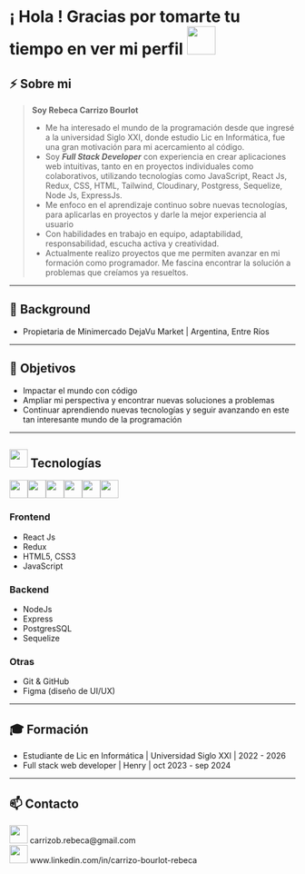 <h1> ¡ Hola !  Gracias por tomarte tu tiempo en ver mi perfil <img src = "https://raw.githubusercontent.com/MartinHeinz/MartinHeinz/master/wave.gif" width = 50px> </h1>

## ⚡ **Sobre mi** 
> **Soy Rebeca Carrizo Bourlot**
>  - Me ha interesado el mundo de la programación desde que ingresé a la universidad Siglo XXI, donde estudio Lic en Informática, fue una gran motivación para mi acercamiento al código.
> - Soy ***Full Stack Developer*** con experiencia en crear aplicaciones web intuitivas, tanto en en proyectos individuales como colaborativos, utilizando tecnologías como JavaScript, React Js, Redux, CSS, HTML, Tailwind, Cloudinary, Postgress, Sequelize, Node Js, ExpressJs.
> - Me enfoco en el aprendizaje continuo sobre nuevas tecnologías, para aplicarlas en proyectos y darle la mejor experiencia al usuario
> - Con habilidades en trabajo en equipo, adaptabilidad, responsabilidad, escucha activa y creatividad.
> - Actualmente realizo proyectos que me permiten avanzar en mi formación como programador. Me fascina encontrar la solución a problemas que creíamos ya resueltos.


--- 

## 💼 **Background**

- Propietaria de Minimercado DejaVu Market | Argentina, Entre Ríos


 --- 
 
 ## 🚀 **Objetivos**

- Impactar el mundo con código
- Ampliar mi perspectiva y encontrar nuevas soluciones a problemas
- Continuar aprendiendo nuevas tecnologías y seguir avanzando en este tan interesante mundo de la programación
  
 --- 
 
## <img src = "https://media2.giphy.com/media/QssGEmpkyEOhBCb7e1/giphy.gif?cid=ecf05e47a0n3gi1bfqntqmob8g9aid1oyj2wr3ds3mg700bl&rid=giphy.gif" width = 32px>  **Tecnologías**
 <div style="display: flex; align-items: center;">
   <img width ='32px' src ='https://www.twicpics.com/logos/twicpics-integrations/react.svg'> 
 <img width ='32px' src='https://www.twicpics.com/logos/twicpics-integrations/javascript.svg'>
  <img width ='32px' src='https://e7.pngegg.com/pngimages/669/447/png-clipart-redux-react-javascript-freecodecamp-npm-others-miscellaneous-purple-thumbnail.png'>
  <img width ='32px' src='https://w7.pngwing.com/pngs/452/24/png-transparent-js-logo-node-logos-and-brands-icon-thumbnail.png'>
  <img width ='32px' src='https://w7.pngwing.com/pngs/448/730/png-transparent-postgresql-plain-logo-icon.png'>
 <img width ='32px' src='https://w7.pngwing.com/pngs/224/77/png-transparent-website-web-internet-css-style-css3-technology-social-media-logos-i-flat-colorful-icon-thumbnail.png'>
  </div>

  
### **Frontend**  
- React Js
- Redux  
- HTML5, CSS3  
- JavaScript

### **Backend**  
- NodeJs  
- Express  
- PostgresSQL  
- Sequelize

### **Otras**  
- Git & GitHub    
- Figma (diseño de UI/UX)

 ---
## 🎓 **Formación**

- Estudiante de Lic en Informática | Universidad Siglo XXI | 2022 - 2026
- Full stack web developer | Henry | oct 2023 - sep 2024

 --- 
 
## 📫 **Contacto**
<div>
 <img width ='32px' src ='https://img.shields.io/badge/Gmail-D14836?style=for-the-badge&logo=gmail&logoColor=white'> 
 <span>
  carrizob.rebeca@gmail.com
 </span>
 </div>
  <div>
 <img width ='32px' src ='https://img.shields.io/badge/LinkedIn-0077B5?style=for-the-badge&logo=linkedin&logoColor=white'> 

  <span>
  www.linkedin.com/in/carrizo-bourlot-rebeca
 </span>

  
 </div>

